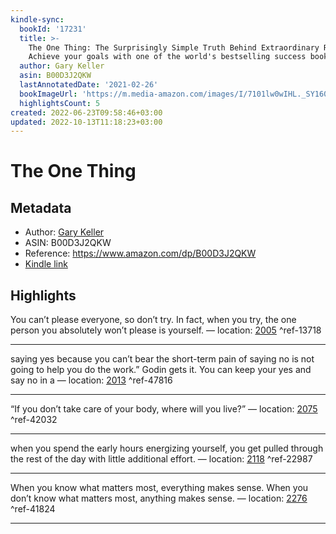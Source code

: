 ```yaml
---
kindle-sync:
  bookId: '17231'
  title: >-
    The One Thing: The Surprisingly Simple Truth Behind Extraordinary Results:
    Achieve your goals with one of the world's bestselling success books
  author: Gary Keller
  asin: B00D3J2QKW
  lastAnnotatedDate: '2021-02-26'
  bookImageUrl: 'https://m.media-amazon.com/images/I/7101lw0wIHL._SY160.jpg'
  highlightsCount: 5
created: 2022-06-23T09:58:46+03:00
updated: 2022-10-13T11:18:23+03:00
---
```

# The One Thing
## Metadata
* Author: [Gary Keller](https://www.amazon.com/Gary-Keller/e/B001IGQM4S/ref=dp_byline_cont_ebooks_1)
* ASIN: B00D3J2QKW
* Reference: https://www.amazon.com/dp/B00D3J2QKW
* [Kindle link](kindle://book?action=open&asin=B00D3J2QKW)

## Highlights
You can’t please everyone, so don’t try. In fact, when you try, the one person you absolutely won’t please is yourself. — location: [2005](kindle://book?action=open&asin=B00D3J2QKW&location=2005) ^ref-13718

---
saying yes because you can’t bear the short-term pain of saying no is not going to help you do the work.” Godin gets it. You can keep your yes and say no in a — location: [2013](kindle://book?action=open&asin=B00D3J2QKW&location=2013) ^ref-47816

---
“If you don’t take care of your body, where will you live?” — location: [2075](kindle://book?action=open&asin=B00D3J2QKW&location=2075) ^ref-42032

---
when you spend the early hours energizing yourself, you get pulled through the rest of the day with little additional effort. — location: [2118](kindle://book?action=open&asin=B00D3J2QKW&location=2118) ^ref-22987

---
When you know what matters most, everything makes sense. When you don’t know what matters most, anything makes sense. — location: [2276](kindle://book?action=open&asin=B00D3J2QKW&location=2276) ^ref-41824

---
